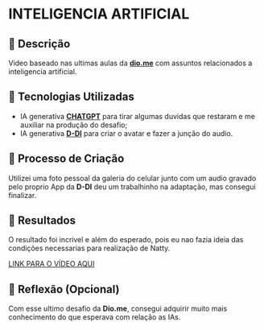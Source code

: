 # INTELIGENCIA ARTIFICIAL

## 📒 Descrição
Video baseado nas ultimas aulas da **[dio.me](https://web.dio.me/)** com assuntos relacionados a inteligencia artificial.

## 🤖 Tecnologias Utilizadas
- IA generativa **[CHATGPT](https://openai.com/)** para tirar algumas duvidas que restaram e me auxiliar na produção do desafio;
- IA generativa **[D-DI](https://www.d-id.com)** para criar o avatar e fazer a junção do audio.


## 🧐 Processo de Criação
Utilizei uma foto pessoal da galeria do celular junto com um audio gravado pelo proprio App da **D-DI** deu um trabalhinho na adaptação, mas consegui finalizar.

## 🚀 Resultados
  O resultado foi incrivel e além do esperado, pois eu nao fazia ideia das condições necessarias para realização de Natty.

  [LINK PARA O VÍDEO AQUI](https://studio.d-id.com/share?id=6b65106543fff7a78d9c609ec06dbfc6&utm_source=copy)

## 💭 Reflexão (Opcional)
Com esse ultimo desafio da **Dio.me**, consegui adquirir muito mais conhecimento do que esperava com relação as IAs.
